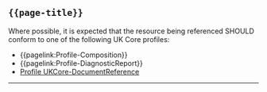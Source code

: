 ## <code>{{page-title}}</code>

Where possible, it is expected that the resource being referenced SHOULD conform to one of the following UK Core profiles:

- {{pagelink:Profile-Composition}}
- {{pagelink:Profile-DiagnosticReport}}
- <a href="https://simplifier.net/guide/UKCoreImplementationGuideAssetsinDevelopment/Home/ProfilesandExtensions/ProfileUKCore-DocumentReference?version=current" target="_blank" class="external">Profile UKCore-DocumentReference</a>

---
